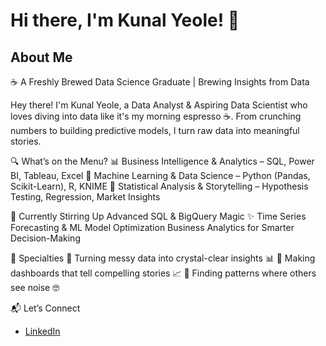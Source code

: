 # Hi there, I'm Kunal Yeole! 👋

## About Me
☕ A Freshly Brewed Data Science Graduate | Brewing Insights from Data

Hey there! I'm Kunal Yeole, a Data Analyst & Aspiring Data Scientist who loves diving into data like it's my morning espresso ☕. From crunching numbers to building predictive models, I turn raw data into meaningful stories.

🔍 What’s on the Menu?
📊 Business Intelligence & Analytics – SQL, Power BI, Tableau, Excel
🤖 Machine Learning & Data Science – Python (Pandas, Scikit-Learn), R, KNIME
🔎 Statistical Analysis & Storytelling – Hypothesis Testing, Regression, Market Insights

🚀 Currently Stirring Up
Advanced SQL & BigQuery Magic ✨
Time Series Forecasting & ML Model Optimization
Business Analytics for Smarter Decision-Making

🌟 Specialties
🔹 Turning messy data into crystal-clear insights 📊
🔹 Making dashboards that tell compelling stories 📈
🔹 Finding patterns where others see noise 🤓

📬 Let’s Connect
- [LinkedIn](https://www.linkedin.com/in/kunalyeole/)
<!--
**kunalyeole/kunalyeole** is a ✨ _special_ ✨ repository because its `README.md` (this file) appears on your GitHub profile.

Here are some ideas to get you started:

- 🔭 I’m currently working on ...
- 🌱 I’m currently learning ...
- 👯 I’m looking to collaborate on ...
- 🤔 I’m looking for help with ...
- 💬 Ask me about ...
- 📫 How to reach me: ...
- 😄 Pronouns: ...
- ⚡ Fun fact: ...
-->
